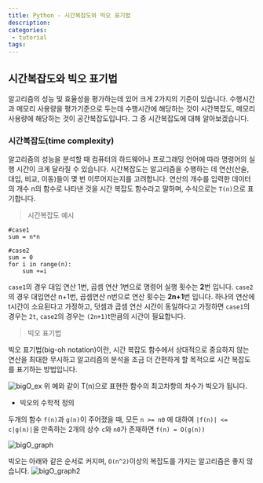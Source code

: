 ```yaml
---
title: Python - 시간복잡도와 빅오 표기법
description:
categories:
 - tutorial
tags:
---
```


## 시간복잡도와 빅오 표기법

알고리즘의 성능 및 효율성을 평가하는데 있어 크게 2가지의 기준이 있습니다. 
수행시간과 메모리 사용량을 평가기준으로 두는데 수행시간에 해당하는 것이 시간복잡도, 
메모리 사용량에 해당하는 것이 공간복잡도입니다. 그 중 시간복잡도에 대해 알아보겠습니다.

### 시간복잡도(time complexity)

알고리즘의 성능을 분석할 때 컴퓨터의 하드웨어나 프로그래밍 언어에 따라 명령어의 
실행 시간이 크게 달라질 수 있습니다. 시간복잡도는 알고리즘을 수행하는 데 연산(산술, 대입, 비교, 이동)들이 몇 번 
이루어지는지를 고려합니다.
연산의 개수를 입력한 데이터의 개수 n의 함수로 나타낸 것을 시간 복잡도 함수라고 말하며, 
수식으로는 `T(n)`으로 표기합니다.

> 시간복잡도 예시

```
#case1
sum = n*n

#case2
sum = 0
for i in range(n):
	sum +=i
```

`case1`의 경우 대입 연산 1번, 곱셈 연산 1번으로 명령어 실행 횟수는 **2**번 입니다.
`case2`의 경우 대입연산 n+1번, 곱셈연산 n번으로 연산 횟수는 **2n+1**번 입니다.
하나의 연산에 t시간이 소요된다고 가정하고, 덧셈과 곱셈 연산 시간이 동일하다고 가정하면 `case1`의 경우는 `2t`,
`case2`의 경우는 `(2n+1)`t만큼의 시간이 필요합니다.


> 빅오 표기법

빅오 표기법(big-oh notation)이란, 시간 복잡도 함수에서 상대적으로 
중요하지 않는 연산을 최대한 무시하고 알고리즘의 분석을 조금 더 간편하게 할 목적으로 시간 복잡도를 
표기하는 방법입니다.

![bigO_ex](https://github.com/pibu001/pibu001.github.io/blob/master/_posts/image/python_study/bigo_ex1.PNG?raw=true)
위 예와 같이 T(n)으로 표현한 함수의 최고차항의 차수가 빅오가 됩니다. 

- 빅오의 수학적 정의 

두개의 함수 `f(n)`과 `g(n)`이 주어졌을 때, 모든 `n >= n0` 에 대하여 
`|f(n)| <= c|g(n)|`을 만족하는 2개의 상수 `c`와 `n0`가 존재하면 `f(n) = O(g(n))`

![bigO_graph](https://github.com/pibu001/pibu001.github.io/blob/master/_posts/image/python_study/bigo_graph.PNG?raw=true)

빅오는 아래와 같은 순서로 커지며, `O(n^2)`이상의 복잡도를 가지는 알고리즘은 좋지 않습니다.
![bigO_graph2](https://github.com/pibu001/pibu001.github.io/blob/master/_posts/image/python_study/bigo_graph2.PNG?raw=true)